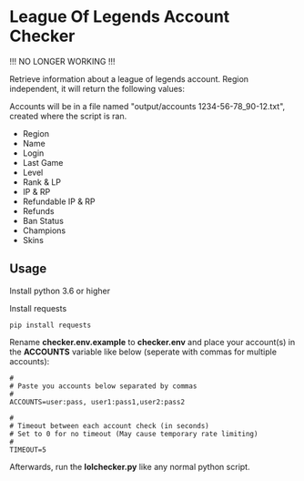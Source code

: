 # League Of Legends Account Checker

!!! NO LONGER WORKING !!!

Retrieve information about a league of legends account. Region independent, it will return the following values:

Accounts will be in a file named "output/accounts 1234-56-78_90-12.txt", created where the script is ran.

- Region
- Name
- Login
- Last Game
- Level
- Rank & LP
- IP & RP
- Refundable IP & RP
- Refunds
- Ban Status
- Champions
- Skins

## Usage

Install python 3.6 or higher

Install requests

```
pip install requests
```

Rename **checker.env.example** to **checker.env** and place your account(s) in the **ACCOUNTS** variable like below (seperate with commas for multiple accounts):

```
#
# Paste you accounts below separated by commas
#
ACCOUNTS=user:pass, user1:pass1,user2:pass2

#
# Timeout between each account check (in seconds)
# Set to 0 for no timeout (May cause temporary rate limiting)
#
TIMEOUT=5
```

Afterwards, run the **lolchecker.py** like any normal python script.
